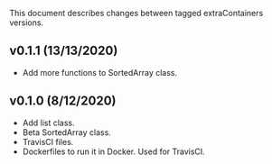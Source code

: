 This document describes changes between tagged extraContainers versions.

v0.1.1 (13/13/2020)
-------------------
- Add more functions to SortedArray class.

v0.1.0 (8/12/2020)
-------------------
- Add list class.
- Beta SortedArray class.
- TravisCI files.
- Dockerfiles to run it in Docker. Used for TravisCI.